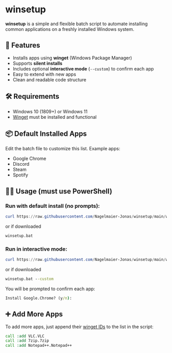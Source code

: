 # winsetup

**winsetup** is a simple and flexible batch script to automate installing common applications on a freshly installed Windows system.

## 🚀 Features

- Installs apps using **winget** (Windows Package Manager)
- Supports **silent installs**
- Includes optional **interactive mode** (`--custom`) to confirm each app
- Easy to extend with new apps
- Clean and readable code structure

## 🛠️ Requirements

- Windows 10 (1809+) or Windows 11
- [Winget](https://learn.microsoft.com/en-us/windows/package-manager/winget/) must be installed and functional

## 📦 Default Installed Apps

Edit the batch file to customize this list. Example apps:

- Google Chrome
- Discord
- Steam
- Spotify

## 🧑‍💻 Usage (must use PowerShell)


### Run with default install (no prompts):
```powershell
curl https://raw.githubusercontent.com/Nagelmaier-Jonas/winsetup/main/winsetup.bat -OutFile winsetup.bat; .\winsetup.bat
```
or if downloaded
```bat
winsetup.bat
```

### Run in interactive mode:
```powershell
curl https://raw.githubusercontent.com/Nagelmaier-Jonas/winsetup/main/winsetup.bat -OutFile winsetup.bat; .\winsetup.bat --custom
```
or if downloaded
```bat
winsetup.bat --custom
```

You will be prompted to confirm each app:

```bat
Install Google.Chrome? (y/n):
```

## ➕ Add More Apps

To add more apps, just append their [winget IDs](https://winget.run/) to the list in the script:

```bat
call :add VLC.VLC
call :add 7zip.7zip
call :add Notepad++.Notepad++
```
